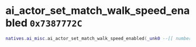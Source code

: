 # ai_actor_set_match_walk_speed_enabled `0x7387772C`

```lua
natives.ai_misc.ai_actor_set_match_walk_speed_enabled(_unk0 --[[ number ]], _unk1 --[[ number ]])
```